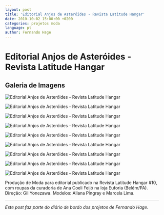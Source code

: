 ```yaml
---
layout: post
title: 'Editorial Anjos de Asteróides - Revista Latitude Hangar'
date: 2010-10-02 15:00:00 +0200
categories: projetos moda
language: pt
author: Fernando Hage
---
```


# Editorial Anjos de Asteróides - Revista Latitude Hangar

## Galeria de Imagens

![Editorial Anjos de Asteróides - Revista Latitude Hangar](/assets/images/editorial-anjos-de-asteroides-revista-latitude-hangar-01.jpg)

![Editorial Anjos de Asteróides - Revista Latitude Hangar](/assets/images/editorial-anjos-de-asteroides-revista-latitude-hangar-02.jpg)

![Editorial Anjos de Asteróides - Revista Latitude Hangar](/assets/images/editorial-anjos-de-asteroides-revista-latitude-hangar-03.jpg)

![Editorial Anjos de Asteróides - Revista Latitude Hangar](/assets/images/editorial-anjos-de-asteroides-revista-latitude-hangar-04.jpg)

![Editorial Anjos de Asteróides - Revista Latitude Hangar](/assets/images/editorial-anjos-de-asteroides-revista-latitude-hangar-05.jpg)

![Editorial Anjos de Asteróides - Revista Latitude Hangar](/assets/images/editorial-anjos-de-asteroides-revista-latitude-hangar-06.jpg)

![Editorial Anjos de Asteróides - Revista Latitude Hangar](/assets/images/editorial-anjos-de-asteroides-revista-latitude-hangar-07.jpg)

![Editorial Anjos de Asteróides - Revista Latitude Hangar](/assets/images/editorial-anjos-de-asteroides-revista-latitude-hangar-08.jpg)

![Editorial Anjos de Asteróides - Revista Latitude Hangar](/assets/images/editorial-anjos-de-asteroides-revista-latitude-hangar-09.jpg)

Produção de Moda para editorial publicado na Revista Latitude Hangar #10, com roupas da curadoria de Ana Coeli Feijó na loja Euforia (Belém/PA). Direção: Gil Yonezawa. Modelos: Allana Pingray e Marcela Lima.

---

*Este post faz parte do diário de bordo dos projetos de Fernando Hage.*